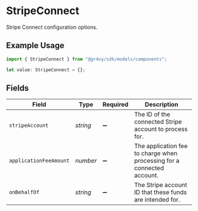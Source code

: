 # StripeConnect

Stripe Connect configuration options.

## Example Usage

```typescript
import { StripeConnect } from "@gr4vy/sdk/models/components";

let value: StripeConnect = {};
```

## Fields

| Field                                                                  | Type                                                                   | Required                                                               | Description                                                            |
| ---------------------------------------------------------------------- | ---------------------------------------------------------------------- | ---------------------------------------------------------------------- | ---------------------------------------------------------------------- |
| `stripeAccount`                                                        | *string*                                                               | :heavy_minus_sign:                                                     | The ID of the connected Stripe account to process for.                 |
| `applicationFeeAmount`                                                 | *number*                                                               | :heavy_minus_sign:                                                     | The application fee to charge when processing for a connected account. |
| `onBehalfOf`                                                           | *string*                                                               | :heavy_minus_sign:                                                     | The Stripe account ID that these funds are intended for.               |